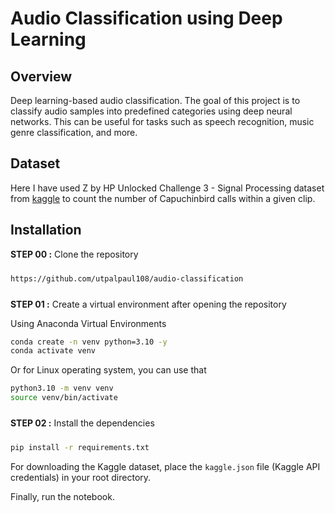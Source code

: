 # Audio Classification using Deep Learning

## Overview

Deep learning-based audio classification. The goal of this project is to classify audio samples into predefined categories using deep neural networks. This can be useful for tasks such as speech recognition, music genre classification, and more.

## Dataset

Here I have used Z by HP Unlocked Challenge 3 - Signal Processing dataset from [kaggle](https://github.com/JovianHQ/opendatasets) to count the number of Capuchinbird calls within a given clip.


## Installation

<div style="padding-bottom:10px"><b>STEP 00 :</b> Clone the repository</div>

```bash
https://github.com/utpalpaul108/audio-classification
```
<div style="padding-top:10px"><b>STEP 01 :</b> Create a virtual environment after opening the repository</div>

Using Anaconda Virtual Environments

```bash
conda create -n venv python=3.10 -y
conda activate venv
```
Or for Linux operating system, you can use that

```bash
python3.10 -m venv venv
source venv/bin/activate
```

<div style="padding-top:10px; padding-bottom:10px"><b>STEP 02 :</b> Install the dependencies</div>

```bash
pip install -r requirements.txt
```
For downloading the Kaggle dataset, place the `kaggle.json` file (Kaggle API credentials) in your root directory.

Finally, run the notebook.